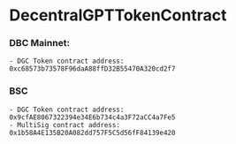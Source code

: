 # DecentralGPTTokenContract

### DBC Mainnet:

    - DGC Token contract address: 0xc68573b73578F96daA88ffD32B55470A320cd2f7

### BSC

    - DGC Token contract address: 0x9cfAE8067322394e34E6b734c4a3F72aCC4a7Fe5
    - MultiSig contract address: 0x1b58A4E135B20A082dd757F5C5d56fF84139e420
